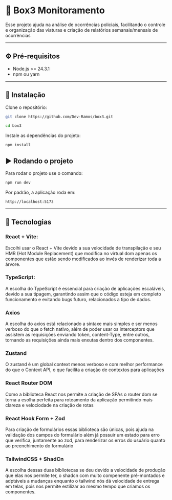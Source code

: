 # 📌 Box3 Monitoramento

Esse projeto ajuda na análise de ocorrências policiais, facilitando o controle e organização das viaturas e criação de relatórios semanais/mensais de ocorrências

---

## ⚙️ Pré-requisitos

- Node.js >= 24.3.1
- npm ou yarn

---

## 🔧 Instalação

Clone o repositório:

```bash
git clone https://github.com/Dev-Ramos/box3.git

cd box3
```
Instale as dependências do projeto:
```bash
npm install
```
## ▶️ Rodando o projeto  
Para rodar o projeto use o comando:
```bash
npm run dev
```
Por padrão, a aplicação roda em:
```arduino
http://localhost:5173
```

---

## 🚀 Tecnologias
### React + Vite:
  Escolhi usar o React + Vite devido a sua velocidade de transpilação e seu HMR (Hot Module Replacement) que modifica no virtual dom apenas os componentes que estão sendo modificados ao invés de renderizar toda a árvore.

### TypeScript: 
  A escolha do TypeScript é essencial para criação de aplicações escaláveis, devido a sua tipagem, garantindo assim que o código esteja em completo funcionamento e evitando bugs futuro, relacionados a tipo de dados.

### Axios
  A escolha do axios está relacionado a sintaxe mais simples e ser menos verboso do que o fetch nativo, além de poder usar os interceptors que assistem as requisições enviando token, content-Type, entre outros, tornando as requisições ainda mais enxutas dentro dos componentes.

### Zustand
  O zustand é um global context menos verboso e com melhor performance do que o Context API, o que facilita a criação de contextos para aplicações

### React Router DOM 
  Como a biblioteca React nos permite a criação de SPAs o router dom se torna a esolha perfeita para roteamento da aplicação permitindo mais clareza e velociodade na criação de rotas

### React Hook Form + Zod
  Para criação de formulários essas biblioteca são únicas, pois ajuda na validação dos campos do formulário além já possuir um estado para erro que verifica, juntamente ao zod, para renderizar os erros do usuário quanto ao preenchimento do formulário

### TailwindCSS + ShadCn  
  A escolha dessas duas bibliotecas se deu devido a velocidade de produção que elas nos permite ter, o shadcn com muito compenente pré-montados e adptáveis a mudanças enquanto o tailwind nós dá velocidade de entrega em telas, pois nos permite estilizar ao mesmo tempo que criamos os componentes.
